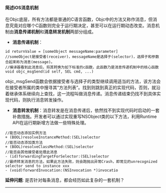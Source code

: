 #### 简述iOS消息机制
在Objc底层，所有方法都是普通的C语言函数，Objc中的方法又称作消息，但消息究竟对应哪个C函数则完全于运行期决定，甚至可以在运行期动态改变。消息机制由**消息传递机制**和**消息转发机制**两部分组成。
* **消息传递机制**：
```
id returnValue = [someObject messageName:parameter]
//someObject是接受者(receiver)，messageName是选择子(selector)，选择子和参数合起来称为消息(message)。
//编译器看到此消息后，将其转换为如下标准的c函数，此函数乃是消息传递机制中的核心函数
void objc_msgSend(id self, SEL cmd, ...)
```
objc_msgSend函数会依据接受者与选择子的类型继续调用适当的方法，该方法会在接受者所属的类中搜寻其“方法列表”。找到则跳到真正的实现代码，否则，就沿着继承体系继续向上查找，这一流程叫做消息传递。消息传递结束仍找不到具体实现代码，则执行消息转发操作。 

* **消息转发机制**：消息转发是在消息传递后，依然找不到实现代码时启动的一套补救措施。开发者可以通过实现重写NSObject类的以下方法，利用Runtime API在运行期新增方法做一些特殊处理。
```
//能否动态添加实例方法
+ (BOOL)resolveInstanceMethod:(SEL)selector
//能否动态添加类方法
+ (BOOL)resolveClassMethod:(SEL)selector
//能否由其他接受者处理此消息
- (id)forwardingTargetForSelector:(SEL)selector
//最终转发消息的方法，如果此方法失败，则会跑抛出异常Crash，即常见的unrecognized selector send to instance xxx
- (void)forwardInvocation:(NSInvocation *)invocatio
```

**延伸问题**:
是否针对每条消息，都会经历如此复杂的一套机制？

 ---
